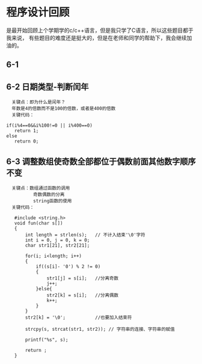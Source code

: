 # 程序设计回顾
   是最开始回顾上个学期学的c/c++语言，但是我只学了C语言，所以这些题目都于我来说，
   有些题目的难度还是挺大的，但是在老师和同学的帮助下，我会继续加油的。
   
   
##  6-1 

##  6-2 日期类型-判断闰年
      关键点：即为什么是闰年？
      年数是4的倍数而不是100的倍数，或者是400的倍数
      关键代码：
   ```   
   if(i%4==0&&i%100!=0 || i%400==0)
      return 1;
   else
      return 0;
   ```
## 6-3 调整数组使奇数全部都位于偶数前面其他数字顺序不变
      关键点：数组通过函数的调用
              奇数偶数的分离
              string函数的使用
      关键代码：
   ```
      #include <string.h>
      void fun(char s[])
      {
          int length = strlen(s);   // 不计入结束'\0'字符
          int i = 0, j = 0, k = 0;
          char str1[21], str2[21];

          for(i; i<length; i++)
          {
              if((s[i]- '0') % 2 != 0)
              {
                  str1[j] = s[i];   //分离奇数
                  j++;
              }else{
                  str2[k] = s[i];   //分离偶数
                  k++;
              }
          }
          str2[k] = '\0';           //也要加入结束符

          strcpy(s, strcat(str1, str2)); // 字符串的连接、字符串的赋值

          printf("%s", s);

          return ;
      }
   ```
      
     



